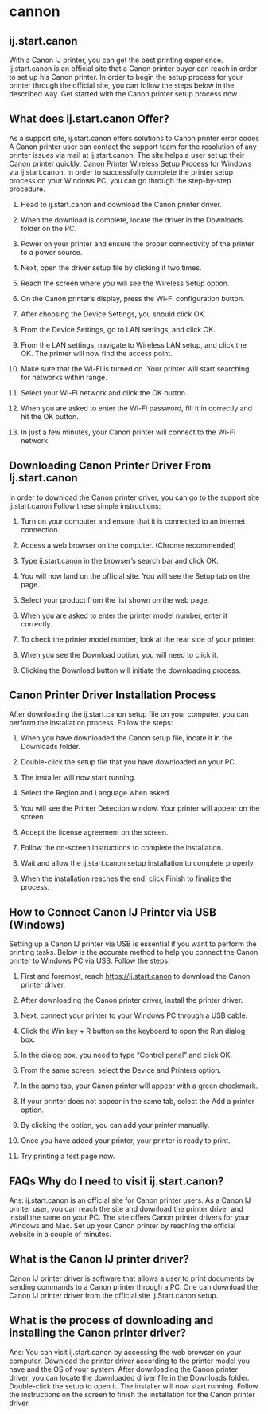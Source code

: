 # cannon
<h2>ij.start.canon</h2>
With a Canon IJ printer, you can get the best printing experience. Ij.start.canon is an official site that a Canon printer buyer can reach in order to set up his Canon printer. In order to begin the setup process for your printer through the official site, you can follow the steps below in the described way. Get started with the Canon printer setup process now.

<h2>What does ij.start.canon Offer?</h2>
As a support site, ij.start.canon offers solutions to Canon printer error codes
A Canon printer user can contact the support team for the resolution of any printer issues via mail at ij.start.canon.
The site helps a user set up their Canon printer quickly.
Canon Printer Wireless Setup Process for Windows via ij.start.canon.
In order to successfully complete the printer setup process on your Windows PC, you can go through the step-by-step procedure.

1. Head to ij.start.canon and download the Canon printer driver.

2. When the download is complete, locate the driver in the Downloads folder on the PC.

3. Power on your printer and ensure the proper connectivity of the printer to a power source.

4. Next, open the driver setup file by clicking it two times.

5. Reach the screen where you will see the Wireless Setup option.

6. On the Canon printer’s display, press the Wi-Fi configuration button.

7. After choosing the Device Settings, you should click OK.

8. From the Device Settings, go to LAN settings, and click OK.

9. From the LAN settings, navigate to Wireless LAN setup, and click the OK. The printer will now find the access point.

10. Make sure that the Wi-Fi is turned on. Your printer will start searching for networks within range.

11. Select your Wi-Fi network and click the OK button.

12. When you are asked to enter the Wi-Fi password, fill it in correctly and hit the OK button.

13. In just a few minutes, your Canon printer will connect to the Wi-Fi network.

<h2>Downloading Canon Printer Driver From Ij.start.canon</h2>
In order to download the Canon printer driver, you can go to the support site ij.start.canon Follow these simple instructions:

1. Turn on your computer and ensure that it is connected to an internet connection.

2. Access a web browser on the computer. (Chrome recommended)

3. Type ij.start.canon in the browser’s search bar and click OK.

4. You will now land on the official site. You will see the Setup tab on the page.

5. Select your product from the list shown on the web page.

6. When you are asked to enter the printer model number, enter it correctly.

7. To check the printer model number, look at the rear side of your printer.

8. When you see the Download option, you will need to click it.

9. Clicking the Download button will initiate the downloading process.

<h2>Canon Printer Driver Installation Process</h2>
After downloading the ij.start.canon setup file on your computer, you can perform the installation process. Follow the steps:

1. When you have downloaded the Canon setup file, locate it in the Downloads folder.

2. Double-click the setup file that you have downloaded on your PC.

3. The installer will now start running.

4. Select the Region and Language when asked.

5. You will see the Printer Detection window. Your printer will appear on the screen.

6. Accept the license agreement on the screen.

7. Follow the on-screen instructions to complete the installation.

8. Wait and allow the ij.start.canon setup installation to complete properly.

9. When the installation reaches the end, click Finish to finalize the process.

<h2>How to Connect Canon IJ Printer via USB (Windows)</h2>
Setting up a Canon IJ printer via USB is essential if you want to perform the printing tasks. Below is the accurate method to help you connect the Canon printer to Windows PC via USB. Follow the steps:

1. First and foremost, reach https://ij.start.canon to download the Canon printer driver.

2. After downloading the Canon printer driver, install the printer driver.

3. Next, connect your printer to your Windows PC through a USB cable.

4. Click the Win key + R button on the keyboard to open the Run dialog box.

5. In the dialog box, you need to type “Control panel” and click OK.

6. From the same screen, select the Device and Printers option.

7. In the same tab, your Canon printer will appear with a green checkmark.

8. If your printer does not appear in the same tab, select the Add a printer option.

9. By clicking the option, you can add your printer manually.

10. Once you have added your printer, your printer is ready to print.

11. Try printing a test page now.

<h2>FAQs
Why do I need to visit ij.start.canon?</h2>
Ans: ij.start.canon is an official site for Canon printer users. As a Canon IJ printer user, you can reach the site and download the printer driver and install the same on your PC. The site offers Canon printer drivers for your Windows and Mac. Set up your Canon printer by reaching the official website in a couple of minutes.

<h2>What is the Canon IJ printer driver?</h2>
Canon IJ printer driver is software that allows a user to print documents by sending commands to a Canon printer through a PC. One can download the Canon IJ printer driver from the official site Ij.Start.canon setup.

<h2>What is the process of downloading and installing the Canon printer driver?</h2>
Ans: You can visit ij.start.canon by accessing the web browser on your computer. Download the printer driver according to the printer model you have and the OS of your system. After downloading the Canon printer driver, you can locate the downloaded driver file in the Downloads folder. Double-click the setup to open it. The installer will now start running. Follow the instructions on the screen to finish the installation for the Canon printer driver.


